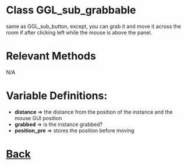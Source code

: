 # Class GGL_sub_grabbable

same as GGL_sub_button, except, you can grab it	and move it across the room if after clicking left while the mouse is above the panel.

# Relevant Methods

N/A

# Variable Definitions:

- **distance** => the distance from the position of the instance and the mouse GUI position
- **grabbed**  => is the instance grabbed?
- **position_pre**  => stores the position before moving

# [Back](https://github.com/Ced30/GML-GUI-Library-GGL-Documentation/blob/main/API/Struct%20Classes.md)
